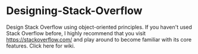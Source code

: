 # Designing-Stack-Overflow
Design Stack Overflow using object-oriented principles.  If you haven't used Stack Overflow before, I highly recommend that you visit https://stackoverflow.com/ and play around to become familiar with its core features. Click here for wiki.

